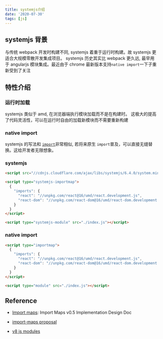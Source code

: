 ```yaml
---
title: systemjs介绍
date: '2020-07-30'
tags: [js]
---
```


## systemjs 背景

与传统 webpack 开发时构建不同, systemjs 着重于运行时构建。故 systemjs 更适合大规模零散开发集成项目。
systemjs 历史其实比 webpack 更久远, 最早用于 angularjs 模块集成。最近由于 chrome 最新版本支持`native import`一下子重新受到了关注

## 特性介绍

### 运行时加载

systemjs 类似于 amd, 在浏览器端执行模块加载而不是在构建时。 这极大的提高了代码灵活性，可以在运行时自由的加载新模块而不需要重新构建

### native import

systemjs 的写法和 [`import`](https://developer.mozilla.org/en-US/docs/Web/JavaScript/Reference/Statements/import)非常相似, 若将来原生
`import`普及，可以直接无缝替换。这给开发者无限想象。

### systemjs

```html
<script src="//cdnjs.cloudflare.com/ajax/libs/systemjs/6.4.0/system.min.js"></script>

<script type="systemjs-importmap">
  {
    "imports": {
      "react": "//unpkg.com/react@16/umd/react.development.js",
      "react-dom": "//unpkg.com/react-dom@16/umd/react-dom.development.js"
    }
  }
</script>

<script type="systemjs-module" src="./index.js"></script>
```

### native import

```html
<script type="importmap">
  {
    "imports": {
      "react": "//unpkg.com/react@16/umd/react.development.js",
      "react-dom": "//unpkg.com/react-dom@16/umd/react-dom.development.js"
    }
  }
</script>

<script type="module" src="./index.js"></script>
```

## Reference

- [Import maps](https://docs.google.com/document/d/1vFQzbmxg9ilpg8CT_P8roEYcpTfZ06Q5N4J9-ZQqqZo/edit): Import Maps v0.5 Implementation Design Doc
- [import-maps proposal](https://github.com/WICG/import-maps)

- [v8 js modules](https://v8.dev/features/modules)
